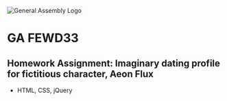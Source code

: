 ![General Assembly Logo](http://i.imgur.com/ke8USTq.png)

# GA FEWD33

## Homework Assignment: Imaginary dating profile for fictitious character, Aeon Flux
- HTML, CSS, jQuery
